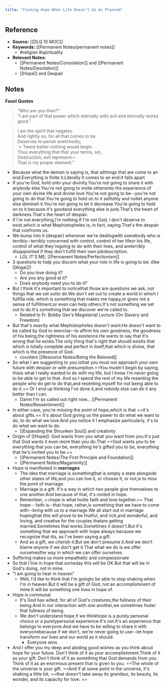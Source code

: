 ```yaml
---
title: "Finding Hope When Life Doesn't Go As Planned"
---
```

## Reference
- **Source:**  [[DLQ 10 MOC]]
- **Keywords:** [[Permanent Notes/permanent notes]]
	- #religion #spirituality 
- **Relevant Notes:** 
	- [[Permanent Notes/Consolation]] and [[Permanent Notes/Desolation]]
	- [[Hope]] and Despair

## Notes
**Faust Quotes**
> “Who are you then?"  
> "I am part of that power which eternally wills evil and eternally works good.”

> I am the spirit that negates.  
> And rightly so, for all that comes to be  
> Deserves to perish wretchedly;  
'> Twere better nothing would begin.  
> Thus everything that that your terms, sin,  
> Destruction, evil represent—  
> That is my proper element.”

- Because what the demon is saying is, that allthings that are come to an end.Everything is finite it.Literally it comes to an end.It falls apart
- If you're God, hold onto your divinity.You're not going to share it with anybody else.You're not going to invite othersinto the experience of your own divine life and divine love.You're not going to be--you're not going to do that.You're going to hold on to it selfishly and notlet anyone else diminish it.You're not going to let it decrease.You're going to hold on to it because it's goodand everything else is junk.That's the heart of darkness.That's the heart of despair.
- if I'm not everything,I'm nothing.If I'm not God, I don't deserve to exist,which is what Mephistopheles is, in fact, saying.That's the despair that confronts us.
- We bump into it (despair) whenever we're dealingwith somebody who is terribly--terribly concerned with control, control of her lifeor his life, control of what they'regoing to do with their lives, and areterribly disappointed if they don't fulfill their own jobdescription.
	- LOL IT'S ME; [[Permanent Notes/Perfectionism]]
- 3 questions to help you discern what your role in life is going to be: (like [[Ikigai]])
	- Do you love doing it?
	- Are you any good at it?
	- Does anybody need you to do it?
- But I think it's important to noticethat those are questions we ask, not things that we set outto do.We don't set out to create a world in which I fulfilla role, which is something that makes me happy,or gives me a sense of fulfillment,or even can help others.It's not something we set out to do.It's something that we discover we're called to.
	- Related to Fr. Bobby Gev's Magisterial Lecture (On Slavery and Freedom)
- But that's exactly what Mephistopheles doesn't want.He doesn't want to be called by God to exercise--to affirm his own goodness, the goodness of his being,the rightness of his existence.He wants to say that it's wrong that he exists.The only thing that's right that should existis that which is totally complete and perfect in itself,that which is divine, that which is the presence of God.
	- counters [[Resource Notes/Being the Beloved]]
- So what I am suggesting to you isthat you must not approach your own future with despair or with presumption.==You mustn't begin by saying, thisis what I really wanted to do with my life, but I know I'm never going to be able to get to that. And so I spend the rest of my life resenting the people who do get to do that,and resenting myself for not being able to do it.== Or I end up thinking I've done it,and nobody else can do it any better than I can.
	- Damn I'm so called out right now... [[Permanent Notes/Ressentiment]]
- In either case, you're missing the point of hope,which is that ==it's about gifts.== It's about God giving us the power to do what we want to do, to do what we love.And you notice it I emphasize particularly, it's to do what we want to do.
	- [[Expanding the Shrunken Soul]] and creativity
- Origin of [[Hope]]: God wants from you what you want from you.It's just that God wants it even more than you do.That ==God wants you to be everything that you can be, everything he's gifted you to be, everything that he's invited you to be.==
	- [[Permanent Notes/The First Principle and Foundation]]
	- [[Permanent Notes/Maganimity]]
- Hope is manifested in **marriages**
	- The idea that marriage is somethingthat is simply a state alongside other states of life,and you can live it, or choose it, or not,is to miss the point of marriage.
	- Marriage is a gift. It's a way in which two people give themselves to one another.And because of that, it's rooted in hope.
	- Remember, ==hope is what holds faith and love together.== That hope-- faith is--that hope, rather,is something that we have to come with--bring with us to a marriage.We all start out in marriage hopingthat this will prove to be fruitful, and rich,and wonderful, and loving, and creative for the couples thatare getting married.Sometimes that works.Sometimes it doesn't.But it's something that we approach with hope always because we recognize that itis, as I've been saying a gift.
	- And as a gift, we cherish it.But we don't presume it.And we don't blame anyone if we don't get it.That what we do is we offer ourselvesthe way in which we can offer ourselves
- Suffering makes us more empathetic and compassionate
- So that I live in hope that someday this will be OK.But that will be in God's doing, not in mine.
- "I am going to hear in heaven"
	- Well, I'd like to think that I'm goingto be able to stop shaking when I'm in heaven.But it will be a gift of God, not an accomplishment of mine.It will be something one lives in hope of.
- Hope is communal
	- It's God has willed, for all of God's creatures,the fullness of their being.And in our interaction with one another,we sometimes foster that fullness of being.
	- We don't understand hope if we thinkhope is a purely personal choice or a purelypersonal experience.It's not.It's an experience that belongs to everyone.And we have to be willing to share it with everyonebecause if we don't, we're never going to use--let hope transform our lives and our world as it should.
		- Everyone wins
- And I offer you my deep and abiding good wishes as you think about hope for your future. Don't think of it as your accomplishment.Think of it as your gift. Don't think of it as something that God demands from you. Think of it as an enormous present that is given to you. ==The whole of the universe is your gift. ==And if at some point in the universe, it's shaking a little bit, ==that doesn't take away its grandeur, its beauty, its wonder, and its capacity for love.
==
